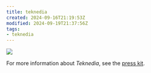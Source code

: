 ```yaml
---
title: teknedia
created: 2024-09-16T21:19:53Z
modified: 2024-09-19T21:37:56Z
tags:
- teknedia
---
```


<div class="banner">

![](../press-kits/teknedia/screen-15.jpg)

</div>

For more information about _Teknedia_, see the [press kit](../press-kits/teknedia/index.md).
